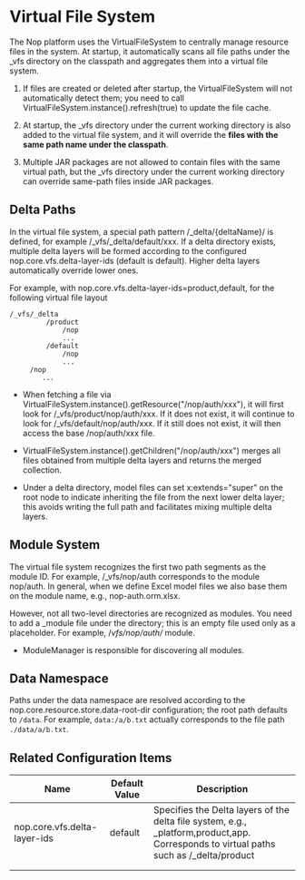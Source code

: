 
# Virtual File System

The Nop platform uses the VirtualFileSystem to centrally manage resource files in the system. At startup, it automatically scans all file paths under the \_vfs directory on the classpath and aggregates them into a virtual file system.

1. If files are created or deleted after startup, the VirtualFileSystem will not automatically detect them; you need to call VirtualFileSystem.instance().refresh(true) to update the file cache.

2. At startup, the \_vfs directory under the current working directory is also added to the virtual file system, and it will override the **files with the same path name under the classpath**.

3. Multiple JAR packages are not allowed to contain files with the same virtual path, but the \_vfs directory under the current working directory can override same-path files inside JAR packages.

## Delta Paths

In the virtual file system, a special path pattern /\_delta/{deltaName}/ is defined, for example /\_vfs/\_delta/default/xxx.
If a delta directory exists, multiple delta layers will be formed according to the configured nop.core.vfs.delta-layer-ids (default is default). Higher delta layers automatically override lower ones.

For example, with nop.core.vfs.delta-layer-ids=product,default, for the following virtual file layout

```
/_vfs/_delta
         /product
             /nop
             ...
         /default
             /nop
             ...
     /nop
        ...
```

* When fetching a file via VirtualFileSystem.instance().getResource("/nop/auth/xxx"), it will first look for /\_vfs/product/nop/auth/xxx. If it does not exist, it will continue to look for
  /\_vfs/default/nop/auth/xxx. If it still does not exist, it will then access the base /nop/auth/xxx file.

* VirtualFileSystem.instance().getChildren("/nop/auth/xxx") merges all files obtained from multiple delta layers and returns the merged collection.

* Under a delta directory, model files can set x:extends="super" on the root node to indicate inheriting the file from the next lower delta layer; this avoids writing the full path and facilitates mixing multiple delta layers.

## Module System

The virtual file system recognizes the first two path segments as the module ID. For example, /\_vfs/nop/auth corresponds to the module
nop/auth. In general, when we define Excel model files we also base them on the module name, e.g., nop-auth.orm.xlsx.

However, not all two-level directories are recognized as modules. You need to add a \_module file under the directory; this is an empty file used only as a placeholder. For example, /_vfs/nop/auth/_ module.

* ModuleManager is responsible for discovering all modules.

## Data Namespace
Paths under the data namespace are resolved according to the nop.core.resource.store.data-root-dir configuration; the root path defaults to `/data`.
For example, `data:/a/b.txt` actually corresponds to the file path `./data/a/b.txt`.

## Related Configuration Items

|Name|Default Value|Description|
|---|---|---|
|nop.core.vfs.delta-layer-ids|default|Specifies the Delta layers of the delta file system, e.g., \_platform,product,app. Corresponds to virtual paths such as /\_delta/product|
||||
|||| 

<!-- SOURCE_MD5:341736408b86ca4c019407701372915c-->
